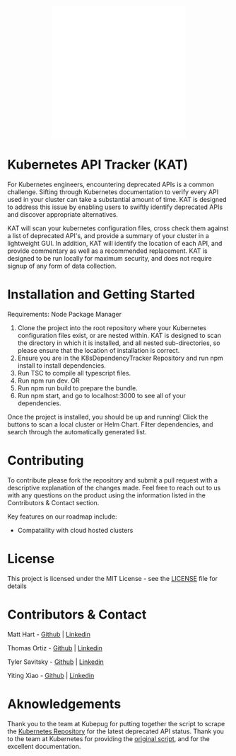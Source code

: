 <p align="center"><img src="./logo.png" width="300" /></p>

# Kubernetes API Tracker (KAT)
For Kubernetes engineers, encountering deprecated APIs is a common challenge. Sifting through Kubernetes documentation to verify every API used in your cluster can take a substantial amount of time. KAT is designed to address this issue by enabling users to swiftly identify deprecated APIs and discover appropriate alternatives.

KAT will scan your kubernetes configuration files, cross check them against a list of deprecated API's, and provide a summary of your cluster in a lightweight GUI. In addition, KAT will identify the location of each API, and provide commentary as well as a recommended replacement. KAT is designed to be run locally for maximum security, and does not require signup of any form of data collection.

# Installation and Getting Started

Requirements: Node Package Manager

1) Clone the project into the root repository where your Kubernetes configuration files exist, or are nested within. KAT is designed to scan the directory in which it is installed, and all nested sub-directories, so please ensure that the location of installation is correct.
2) Ensure you are in the K8sDependencyTracker Repository and run npm install to install dependencies.
3) Run TSC to compile all typescript files.
4) Run npm run dev.
    OR
4) Run npm run build to prepare the bundle.
5) Run npm start, and go to localhost:3000 to see all of your dependencies.

Once the project is installed, you should be up and running! Click the buttons to scan a local cluster or Helm Chart. Filter dependencies, and search through the automatically generated list.

# Contributing

To contribute please fork the repository and submit a pull request with a descriptive explanation of the changes made. Feel free to reach out to us with any questions on the product using the information listed in the Contributors & Contact section. 

Key features on our roadmap include:
- Compataility with cloud hosted clusters

# License

This project is licensed under the MIT License - see the [LICENSE](./LICENSE) file for details

# Contributors & Contact

Matt Hart - [Github](https://github.com/TechToysAreFun) | [Linkedin](https://www.linkedin.com/in/mehart/)

Thomas Ortiz - [Github](https://github.com/thomas444ortiz) | [Linkedin](https://www.linkedin.com/in/thomas-ortiz-52a187166/)

Tyler Savitsky - [Github](https://github.com/booleanmagus) | [Linkedin](https://www.linkedin.com/in/tylersavitsky/)

Yiting Xiao - [Github](https://github.com/Yitingx531) | [Linkedin](https://www.linkedin.com/in/yiting-xiao/)

# Aknowledgements

Thank you to the team at Kubepug for putting together the script to scrape the [Kubernetes Repository](https://github.com/kubernetes/api/blob/master/README.md) for the latest deprecated API status. Thank you to the team at Kubernetes for providing the [original script](https://github.com/kubernetes/code-generator/tree/master/cmd/prerelease-lifecycle-gen), and for the excellent documentation.